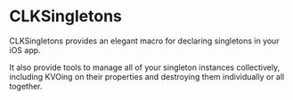 # CLKSingletons

CLKSingletons provides an elegant macro for declaring singletons in your iOS app.

It also provide tools to manage all of your singleton instances collectively, including KVOing on their properties and destroying them individually or all together.